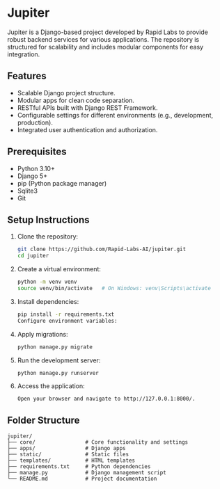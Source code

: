 # Jupiter

Jupiter is a Django-based project developed by Rapid Labs to provide robust backend services for various applications. The repository is structured for scalability and includes modular components for easy integration.

## Features
- Scalable Django project structure.
- Modular apps for clean code separation.
- RESTful APIs built with Django REST Framework.
- Configurable settings for different environments (e.g., development, production).
- Integrated user authentication and authorization.

## Prerequisites
- Python 3.10+
- Django 5+
- pip (Python package manager)
- Sqlite3 
- Git

## Setup Instructions

1. Clone the repository:
   ```bash
   git clone https://github.com/Rapid-Labs-AI/jupiter.git
   cd jupiter
   ```
2. Create a virtual environment:
    ```bash
    python -m venv venv
    source venv/bin/activate   # On Windows: venv\Scripts\activate
    ```
3. Install dependencies:
    ```bash
    pip install -r requirements.txt
    Configure environment variables:
    ```
4. Apply migrations:

    ```bash
    python manage.py migrate
    ```
5. Run the development server:

    ```bash
    python manage.py runserver
    ```
6. Access the application:
    ```
    Open your browser and navigate to http://127.0.0.1:8000/.
    ```

## Folder Structure
```
jupiter/
├── core/                # Core functionality and settings
├── apps/                # Django apps
├── static/              # Static files
├── templates/           # HTML templates
├── requirements.txt     # Python dependencies
├── manage.py            # Django management script
└── README.md            # Project documentation

```
